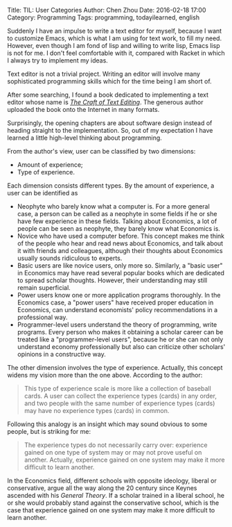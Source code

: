 Title: TIL: User Categories
Author: Chen Zhou
Date: 2016-02-18 17:00
Category: Programming
Tags: programming, todayilearned, english

Suddenly I have an impulse to write a text editor for myself, because
I want to customize Emacs, which is what I am using for text work, to fill my
need. However, even though I am fond of lisp and willing to write
lisp, Emacs lisp is not for me. I don't feel comfortable with it,
compared with Racket in which I always try to implement my ideas.

Text editor is not a trivial project. Writing an editor will involve
many sophisticated programming skills which for the time being I am
short of.

After some searching, I found a book dedicated to implementing a text
editor whose name is
[*The Craft of Text Editing*](http://www.finseth.com/craft/craft.pdf). The
generous author uploaded the book onto the Internet in many formats.

Surprisingly, the opening chapters are about software design instead of
heading straight to the implementation. So, out of my expectation
I have learned a little high-level thinking about programming.

From the author's view, user can be classified by two dimensions:

* Amount of experience;
* Type of experience.

Each dimension consists different types. By the amount of experience,
a user can be identified as

* Neophyte who barely know what a computer is. For a more general
  case, a person can be called as a neophyte in some fields if he or
  she have few experience in these fields. Talking about Economics, a
  lot of people can be seen as neophyte, they barely know what
  Economics is.
* Novice who have used a computer before. This concept makes me think
  of the people who hear and read news about Economics, and talk about
  it with friends and colleagues, although their thoughts about
  Economics usually sounds ridiculous to experts.
* Basic users are like novice users, only more so. Similarly, a "basic
  user" in Economics may have read several popular books which are
  dedicated to spread scholar thoughts. However, their understanding
  may still remain superficial.
* Power users know one or more application programs thoroughly. In the
  Economics case, a "power users" have received proper education in
  Economics, can understand economists' policy recommendations in a
  professional way.
* Programmer-level users understand the theory of programming, write
  programs. Every person who makes it obtaining a scholar career can
  be treated like a "programmer-level users", because he or she can
  not only understand economy professionally but also can criticize
  other scholars' opinions in a constructive way.

The other dimension involves the type of experience. Actually, this
concept widens my vision more than the one above. According to the
author:

> This type of experience scale is more like a collection of baseball
> cards. A user can collect the experience types (cards) in any
> order, and two people with the same number of experience types
> (cards) may have no experience types (cards) in common.

Following this analogy is an insight which may sound obvious
to some people, but is striking for me:

> The experience types do not necessarily carry over: experience gained
> on one type of system may or may not prove useful on
> another. Actually, experience gained on one system may make it
> more difficult to learn another.

In the Economics field, different schools with opposite ideology,
liberal or conservative, argue all the way along the 20 century since
Keynes ascended with his *General Theory*. If a scholar trained in a
liberal school, he or she would probably stand against the
conservative school, which is the case that experience gained on one
system may make it more difficult to learn another.
